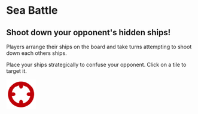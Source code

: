 # Sea Battle

## Shoot down your opponent's hidden ships!

Players arrange their ships on the board and take turns attempting to shoot down each others ships. 

Place your ships strategically to confuse your opponent. Click on a tile to target it.

![Crosshair](/public/assets/seabattle/crosshair.png)